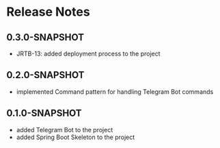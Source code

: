 # Release Notes

## 0.3.0-SNAPSHOT

*   JRTB-13: added deployment process to the project

## 0.2.0-SNAPSHOT

* implemented Command pattern for handling Telegram Bot commands

## 0.1.0-SNAPSHOT

* added Telegram Bot to the project 
* added Spring Boot Skeleton to the project